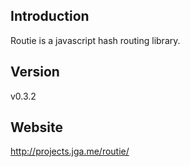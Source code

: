 ## Introduction
Routie is a javascript hash routing library.


## Version
v0.3.2


## Website
http://projects.jga.me/routie/